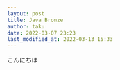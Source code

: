 ```yaml
---
layout: post
title: Java Bronze
author: taku
date: 2022-03-07 23:23
last_modified_at: 2022-03-13 15:33
---
```


こんにちは